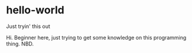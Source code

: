 # hello-world
Just tryin' this out

Hi. Beginner here, just trying to get some knowledge on this programming thing. NBD.
